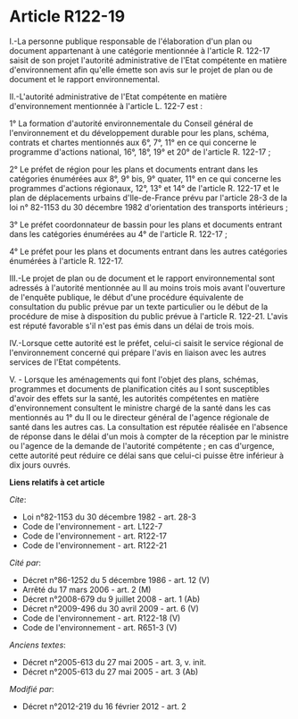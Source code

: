 # Article R122-19

I.-La personne publique responsable de l'élaboration d'un plan ou document appartenant à une catégorie mentionnée à l'article
R. 122-17 saisit de son projet l'autorité administrative de l'Etat compétente en matière d'environnement afin qu'elle émette
son avis sur le projet de plan ou de document et le rapport environnemental. 

II.-L'autorité administrative de l'Etat compétente en matière d'environnement mentionnée à l'article L. 122-7 est : 

1° La formation d'autorité environnementale du Conseil général de l'environnement et du développement durable pour les plans,
schéma, contrats et chartes mentionnés aux 6°, 7°, 11° en ce qui concerne le programme d'actions national, 16°, 18°, 19° et
20° de l'article R. 122-17 ;

2° Le préfet de région pour les plans et documents entrant dans les catégories énumérées aux 8°, 9° bis, 9° quater, 11° en ce
qui concerne les programmes d'actions régionaux, 12°, 13° et 14° de l'article R. 122-17 et le plan de déplacements urbains
d'Ile-de-France prévu par l'article 28-3 de la loi n° 82-1153 du 30 décembre 1982 d'orientation des transports intérieurs ; 

3° Le préfet coordonnateur de bassin pour les plans et documents entrant dans les catégories énumérées au 4° de l'article R.
122-17 ; 

4° Le préfet pour les plans et documents entrant dans les autres catégories énumérées à l'article R. 122-17. 

III.-Le projet de plan ou de document et le rapport environnemental sont adressés à l'autorité mentionnée au II au moins
trois mois avant l'ouverture de l'enquête publique, le début d'une procédure équivalente de consultation du public prévue par
un texte particulier ou le début de la procédure de mise à disposition du public prévue à l'article R. 122-21. L'avis est
réputé favorable s'il n'est pas émis dans un délai de trois mois. 

IV.-Lorsque cette autorité est le préfet, celui-ci saisit le service régional de l'environnement concerné qui prépare l'avis
en liaison avec les autres services de l'Etat compétents.

V. - Lorsque les aménagements qui font l'objet des plans, schémas, programmes et documents de planification cités au I sont
susceptibles d'avoir des effets sur la santé, les autorités compétentes en matière d'environnement consultent le ministre
chargé de la santé dans les cas mentionnés au 1° du II ou le directeur général de l'agence régionale de santé dans les autres
cas. La consultation est réputée réalisée en l'absence de réponse dans le délai d'un mois à compter de la réception par le
ministre ou l'agence de la demande de l'autorité compétente ; en cas d'urgence, cette autorité peut réduire ce délai sans que
celui-ci puisse être inférieur à dix jours ouvrés.

**Liens relatifs à cet article**

_Cite_:

  - Loi n°82-1153 du 30 décembre 1982 - art. 28-3
  - Code de l'environnement - art. L122-7
  - Code de l'environnement - art. R122-17
  - Code de l'environnement - art. R122-21

_Cité par_:

  - Décret n°86-1252 du 5 décembre 1986 - art. 12 (V)
  - Arrêté du 17 mars 2006 - art. 2 (M)
  - Décret n°2008-679 du 9 juillet 2008 - art. 1 (Ab)
  - Décret n°2009-496 du 30 avril 2009 - art. 6 (V)
  - Code de l'environnement - art. R122-18 (V)
  - Code de l'environnement - art. R651-3 (V)

_Anciens textes_:

  - Décret n°2005-613 du 27 mai 2005 - art. 3, v. init.
  - Décret n°2005-613 du 27 mai 2005 - art. 3 (Ab)

_Modifié par_:

  - Décret n°2012-219 du 16 février 2012 - art. 2
